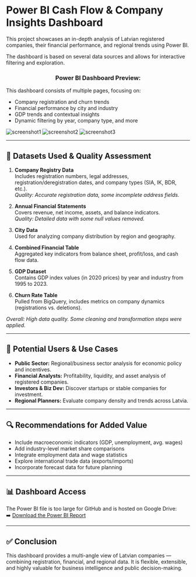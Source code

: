 # Power BI Cash Flow & Company Insights Dashboard

This project showcases an in-depth analysis of Latvian registered companies, their financial performance, and regional trends using Power BI.

The dashboard is based on several data sources and allows for interactive filtering and exploration.

<h3 align="center">Power BI Dashboard Preview:</h3>

This dashboard consists of multiple pages, focusing on:

- Company registration and churn trends
- Financial performance by city and industry
- GDP trends and contextual insights
- Dynamic filtering by year, company type, and more

![screenshot1](https://github.com/YourUsername/YourRepoName/assets/YourID/your-image-id1)
![screenshot2](https://github.com/YourUsername/YourRepoName/assets/YourID/your-image-id2)
![screenshot3](https://github.com/YourUsername/YourRepoName/assets/YourID/your-image-id3)

---

## 📁 Datasets Used & Quality Assessment

1. **Company Registry Data**  
   Includes registration numbers, legal addresses, registration/deregistration dates, and company types (SIA, IK, BDR, etc.).  
   _Quality: Accurate registration data, some incomplete address fields._

2. **Annual Financial Statements**  
   Covers revenue, net income, assets, and balance indicators.  
   _Quality: Detailed data with some null values removed._

3. **City Data**  
   Used for analyzing company distribution by region and geography.

4. **Combined Financial Table**  
   Aggregated key indicators from balance sheet, profit/loss, and cash flow data.

5. **GDP Dataset**  
   Contains GDP index values (in 2020 prices) by year and industry from 1995 to 2023.

6. **Churn Rate Table**  
   Pulled from BigQuery, includes metrics on company dynamics (registrations vs. deletions).

_Overall: High data quality. Some cleaning and transformation steps were applied._

---

## 🧠 Potential Users & Use Cases

- **Public Sector:** Regional/business sector analysis for economic policy and incentives.
- **Financial Analysts:** Profitability, liquidity, and asset analysis of registered companies.
- **Investors & Biz Dev:** Discover startups or stable companies for investment.
- **Regional Planners:** Evaluate company density and trends across Latvia.

---

## 🔍 Recommendations for Added Value

- Include macroeconomic indicators (GDP, unemployment, avg. wages)
- Add industry-level market share comparisons
- Integrate employment data and wage statistics
- Explore international trade data (exports/imports)
- Incorporate forecast data for future planning

---

## 📊 Dashboard Access

The Power BI file is too large for GitHub and is hosted on Google Drive:  
➡️ [Download the Power BI Report](https://drive.google.com/file/d/1SiYxlUNPUkb-xQsB3eKxcpXcQ4jH5d_Z/view?usp=drive_link)

---

## ✅ Conclusion

This dashboard provides a multi-angle view of Latvian companies — combining registration, financial, and regional data. It is flexible, extensible, and highly valuable for business intelligence and public decision-making.
